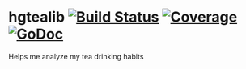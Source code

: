 # hgtealib [![Build Status](https://travis-ci.org/HokieGeek/hgtealib.svg?branch=master)](https://travis-ci.org/HokieGeek/hgtealib) [![Coverage](http://gocover.io/_badge/github.com/HokieGeek/hgtealib)](http://gocover.io/github.com/HokieGeek/hgtealib) [![GoDoc](http://godoc.org/github.com/HokieGeek/hgtealib?status.png)](http://godoc.org/github.com/HokieGeek/hgtealib)
Helps me analyze my tea drinking habits
